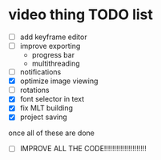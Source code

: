 # video thing TODO list
- [ ] add keyframe editor
- [ ] improve exporting
    - progress bar
    - multithreading
- [ ] notifications
- [x] optimize image viewing
- [ ] rotations
- [x] font selector in text
- [x] fix MLT building
- [X] project saving

once all of these are done

- [ ] IMPROVE ALL THE CODE!!!!!!!!!!!!!!!!!!!!!